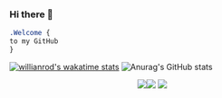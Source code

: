 ### Hi there 👋

```css
.Welcome { 
to my GitHub
}
```

[![willianrod's wakatime stats](https://github-readme-stats.vercel.app/api/wakatime?username=Afi&theme=tokyonight)](https://github.com/anuraghazra/github-readme-stats)
![Anurag's GitHub stats](https://github-readme-stats.vercel.app/api/?username=afi-dev&show_icons=true&title_color=fff&icon_color=79ff97&text_color=9f9f9f&bg_color=151515)

<p align="center"><img src="https://i.imgur.com/QBkS6bd.png"><img src="https://i.imgur.com/pirVf4i.png"> <img src="https://i.imgur.com/jjOMCGF.png"></p>
